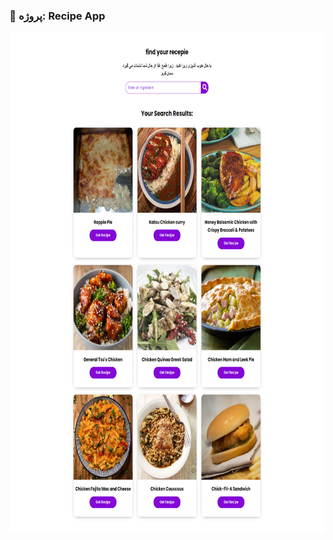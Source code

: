 ### 📑 پروژه: Recipe App 
<img src="https://github.com/aligoodini/simple-recipe-app/blob/main/screencapture-127-0-0-1-5500-2024-07-16-11_56_14.png" alt="drawing" style="width:900px; height:800px"/>
